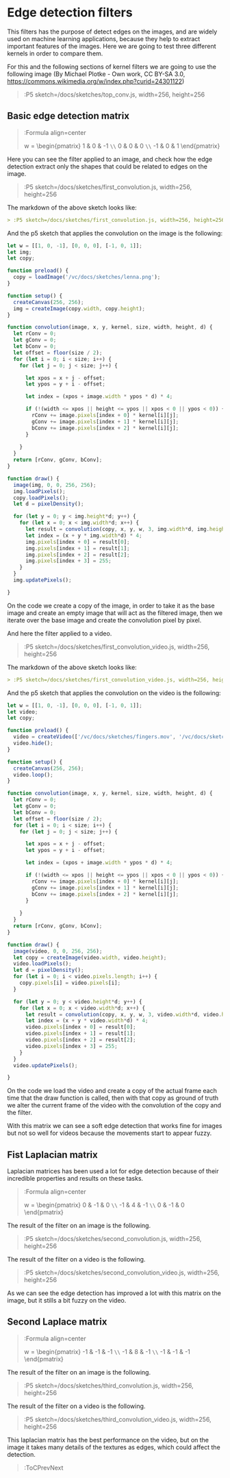 
# Edge detection filters

This filters has the purpose of detect edges on the images, and are widely used on machine learning applications, because they help to extract important features of the images. Here we are going to test three different kernels in order to compare them.

For this and the following sections of kernel filters we are going to use the following image (By Michael Plotke - Own work, CC BY-SA 3.0, https://commons.wikimedia.org/w/index.php?curid=24301122)

> :P5 sketch=/docs/sketches/top_conv.js, width=256, height=256


## Basic edge detection matrix

> :Formula align=center
>
> w = \begin{pmatrix}
> 1 & 0 & -1 `\\`
> 0 & 0 & 0 `\\` 
> -1 & 0 & 1 
> \end{pmatrix}

Here you can see the filter applied to an image, and check how the edge detection extract only the shapes that could be related to edges on the image.

> :P5 sketch=/docs/sketches/first_convolution.js, width=256, height=256

The markdown of the above sketch looks like:

```md
> :P5 sketch=/docs/sketches/first_convolution.js, width=256, height=256
```

And the p5 sketch that applies the convolution on the image is the following:


```js | first_convolution.js
let w = [[1, 0, -1], [0, 0, 0], [-1, 0, 1]];
let img;
let copy;

function preload() {
  copy = loadImage('/vc/docs/sketches/lenna.png');
}

function setup() {
  createCanvas(256, 256);
  img = createImage(copy.width, copy.height);
}

function convolution(image, x, y, kernel, size, width, height, d) {
  let rConv = 0;
  let gConv = 0;
  let bConv = 0;
  let offset = floor(size / 2);
  for (let i = 0; i < size; i++) {
    for (let j = 0; j < size; j++) {

      let xpos = x + j - offset;
      let ypos = y + i - offset;

      let index = (xpos + image.width * ypos * d) * 4;

      if (!(width <= xpos || height <= ypos || xpos < 0 || ypos < 0)) {
        rConv += image.pixels[index + 0] * kernel[i][j];
        gConv += image.pixels[index + 1] * kernel[i][j];
        bConv += image.pixels[index + 2] * kernel[i][j];
      } 
      
    }
  }
  return [rConv, gConv, bConv];
}

function draw() {
  image(img, 0, 0, 256, 256);
  img.loadPixels();
  copy.loadPixels();
  let d = pixelDensity();

  for (let y = 0; y < img.height*d; y++) {
    for (let x = 0; x < img.width*d; x++) {
      let result = convolution(copy, x, y, w, 3, img.width*d, img.height*d, d);
      let index = (x + y * img.width*d) * 4;
      img.pixels[index + 0] = result[0];
      img.pixels[index + 1] = result[1];
      img.pixels[index + 2] = result[2];
      img.pixels[index + 3] = 255;
    }
  }
  img.updatePixels();

}
```

On the code we create a copy of the image, in order to take it as the base image and create an empty image that will act as the filtered image, then we iterate over the base image and create the convolution pixel by pixel.

And here the filter applied to a video.

> :P5 sketch=/docs/sketches/first_convolution_video.js, width=256, height=256

The markdown of the above sketch looks like:

```md
> :P5 sketch=/docs/sketches/first_convolution_video.js, width=256, height=256
```

And the p5 sketch that applies the convolution on the video is the following:

```js | first_convolution_video.js
let w = [[1, 0, -1], [0, 0, 0], [-1, 0, 1]];
let video;
let copy;

function preload() {
  video = createVideo(['/vc/docs/sketches/fingers.mov', '/vc/docs/sketches/fingers.webm']);
  video.hide();
}

function setup() {
  createCanvas(256, 256);
  video.loop();
}

function convolution(image, x, y, kernel, size, width, height, d) {
  let rConv = 0;
  let gConv = 0;
  let bConv = 0;
  let offset = floor(size / 2);
  for (let i = 0; i < size; i++) {
    for (let j = 0; j < size; j++) {

      let xpos = x + j - offset;
      let ypos = y + i - offset;

      let index = (xpos + image.width * ypos * d) * 4;

      if (!(width <= xpos || height <= ypos || xpos < 0 || ypos < 0)) {
        rConv += image.pixels[index + 0] * kernel[i][j];
        gConv += image.pixels[index + 1] * kernel[i][j];
        bConv += image.pixels[index + 2] * kernel[i][j];
      } 
      
    }
  }
  return [rConv, gConv, bConv];
}

function draw() {
  image(video, 0, 0, 256, 256);
  let copy = createImage(video.width, video.height);
  video.loadPixels();
  let d = pixelDensity();
  for (let i = 0; i < video.pixels.length; i++) {
    copy.pixels[i] = video.pixels[i];
  }

  for (let y = 0; y < video.height*d; y++) {
    for (let x = 0; x < video.width*d; x++) {
      let result = convolution(copy, x, y, w, 3, video.width*d, video.height*d, d);
      let index = (x + y * video.width*d) * 4;
      video.pixels[index + 0] = result[0];
      video.pixels[index + 1] = result[1];
      video.pixels[index + 2] = result[2];
      video.pixels[index + 3] = 255;
    }
  }
  video.updatePixels();

}
```

On the code we load the video and create a copy of the actual frame each time that the draw function is called, then with that copy as ground of truth we alter the current frame of the video with the convolution of the copy and the filter.

With this matrix we can see a soft edge detection that works fine for images but not so well for videos because the movements start to appear fuzzy.

## Fist Laplacian matrix

Laplacian matrices has been used a lot for edge detection because of their incredible properties and results on these tasks.

> :Formula align=center
>
> w = \begin{pmatrix}
> 0 & -1 & 0 `\\`
> -1 & 4 & -1  `\\` 
> 0 & -1 & 0 
> \end{pmatrix}


The result of the filter on an image is the following.

> :P5 sketch=/docs/sketches/second_convolution.js, width=256, height=256

The result of the filter on a video is the following.

> :P5 sketch=/docs/sketches/second_convolution_video.js, width=256, height=256

As we can see the edge detection has improved a lot with this matrix on the image, but it stills a bit fuzzy on the video.

## Second Laplace matrix


> :Formula align=center
>
> w = \begin{pmatrix}
> -1 & -1 & -1 `\\`
> -1 & 8 & -1  `\\` 
> -1 & -1 & -1 
> \end{pmatrix}


The result of the filter on an image is the following.

> :P5 sketch=/docs/sketches/third_convolution.js, width=256, height=256

The result of the filter on a video is the following.

> :P5 sketch=/docs/sketches/third_convolution_video.js, width=256, height=256

This laplacian matrix has the best performance on the video, but on the image it takes many details of the textures as edges, which could affect the detection.


> :ToCPrevNext